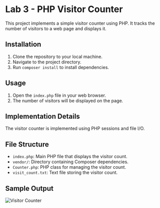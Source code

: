 # Lab 3 - PHP Visitor Counter

This project implements a simple visitor counter using PHP. It tracks the number of visitors to a web page and displays it.

## Installation

1. Clone the repository to your local machine.
2. Navigate to the project directory.
3. Run `composer install` to install dependencies.

## Usage

1. Open the `index.php` file in your web browser.
2. The number of visitors will be displayed on the page.

## Implementation Details

The visitor counter is implemented using PHP sessions and file I/O.

## File Structure

- `index.php`: Main PHP file that displays the visitor count.
- `vendor/`: Directory containing Composer dependencies.
- `Counter.php`: PHP class for managing the visitor count.
- `visit_count.txt`: Text file storing the visitor count.

## Sample Output

![Visitor Counter](visitor_counter.png)

